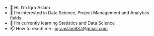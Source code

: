 - 👋 Hi, I’m Iqra Aslam
- 👀 I’m interested in Data Science, Project Management and Analytics fields
- 🌱 I’m currently learning Statistics and Data Science
- 📫 How to reach me : iqraaslam637@gmail.com

<!---
iqraaslam2001/iqraaslam2001 is a ✨ special ✨ repository because its `README.md` (this file) appears on your GitHub profile.
You can click the Preview link to take a look at your changes.
--->
